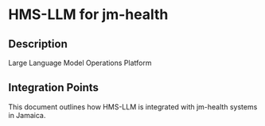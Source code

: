 # HMS-LLM for jm-health

## Description

Large Language Model Operations Platform

## Integration Points

This document outlines how HMS-LLM is integrated with jm-health systems in Jamaica.
